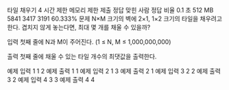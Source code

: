 타일 채우기 4
시간 제한	메모리 제한	제출	정답	맞힌 사람	정답 비율
0.1 초	512 MB	5841	3417	3191	60.333%
문제
N×M 크기의 벽에 2×1, 1×2 크기의 타일을 채우려고 한다. 겹치지 않게 놓는다면, 최대 몇 개를 채울 수 있을까?

입력
첫째 줄에 N과 M이 주어진다. (1 ≤ N, M ≤ 1,000,000,000)

출력
첫째 줄에 채울 수 있는 타일 개수의 최댓값을 출력한다.

예제 입력 1 
1 2
예제 출력 1 
1
예제 입력 2 
1 3
예제 출력 2 
1
예제 입력 3 
2 2
예제 출력 3 
2
예제 입력 4 
3 3
예제 출력 4 
4